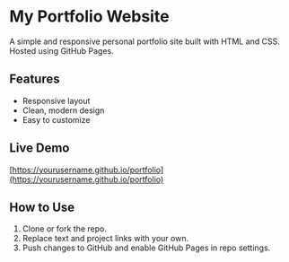 # My Portfolio Website

A simple and responsive personal portfolio site built with HTML and CSS. Hosted using GitHub Pages.

## Features
- Responsive layout
- Clean, modern design
- Easy to customize

## Live Demo
[https://yourusername.github.io/portfolio](https://yourusername.github.io/portfolio)

## How to Use
1. Clone or fork the repo.
2. Replace text and project links with your own.
3. Push changes to GitHub and enable GitHub Pages in repo settings.
